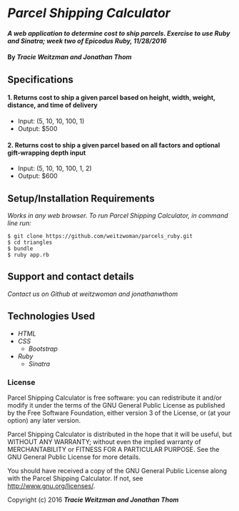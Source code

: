 # _Parcel Shipping Calculator_

#### _A web application to determine cost to ship parcels. Exercise to use Ruby and Sinatra; week two of Epicodus Ruby, 11/28/2016_

#### By _**Tracie Weitzman and Jonathan Thom**_

## Specifications

#### 1. Returns cost to ship a given parcel based on height, width, weight, distance, and time of delivery
* Input: (5, 10, 10, 100, 1)
* Output: $500

#### 2. Returns cost to ship a given parcel based on all factors and optional gift-wrapping depth input
* Input: (5, 10, 10, 100, 1, 2)
* Output: $600


## Setup/Installation Requirements

_Works in any web browser. To run Parcel Shipping Calculator, in command line run:_

```
$ git clone https://github.com/weitzwoman/parcels_ruby.git
$ cd triangles
$ bundle
$ ruby app.rb
```

## Support and contact details

_Contact us on Github at weitzwoman and jonathanwthom_

## Technologies Used

* _HTML_
* _CSS_
  * _Bootstrap_
* _Ruby_
  * _Sinatra_


### License

Parcel Shipping Calculator is free software: you can redistribute it and/or modify it under the terms of the GNU General Public License as published by the Free Software Foundation, either version 3 of the License, or (at your option) any later version.

Parcel Shipping Calculator is distributed in the hope that it will be useful, but WITHOUT ANY WARRANTY; without even the implied warranty of MERCHANTABILITY or FITNESS FOR A PARTICULAR PURPOSE. See the GNU General Public License for more details.

You should have received a copy of the GNU General Public License along with the Parcel Shipping Calculator. If not, see http://www.gnu.org/licenses/.

Copyright (c) 2016 **_Tracie Weitzman and Jonathan Thom_**

